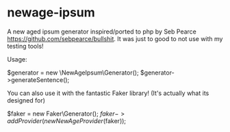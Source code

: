 newage-ipsum
===============

A new aged ipsum generator inspired/ported to php by Seb Pearce https://github.com/sebpearce/bullshit.
It was just to good to not use with my testing tools!

Usage:

$generator = new \NewAgeIpsum\Generator();
$generator->generateSentence();

You can also use it with the fantastic Faker library! (It's actually what its designed for)

$faker = new Faker\Generator();
$faker->addProvider(new NewAgeProvider($faker));
